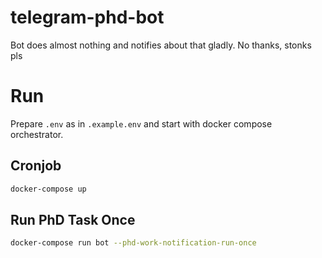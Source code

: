 # telegram-phd-bot
Bot does almost nothing and notifies about that gladly. No thanks, stonks pls

# Run
Prepare `.env` as in `.example.env` and start with docker compose orchestrator.
## Cronjob
```bash
docker-compose up
```

## Run PhD Task Once
```bash
docker-compose run bot --phd-work-notification-run-once
```
